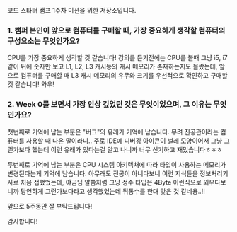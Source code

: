 코드 스타터 캠프 1주차 미션을 위한 저장소입니다.

### 1.  캠퍼 본인이 앞으로 컴퓨터를 구매할 때, 가장 중요하게 생각할 컴퓨터의 구성요소는 무엇인가요?

CPU를 가장 중요하게 생각할 것 같습니다! 강의를 듣기전에는 CPU를 볼때 그냥 i5, i7 같이 뒤에 숫자만 보고 L1, L2, L3 캐시등의 캐시 메모리가 존재하는지도 몰랐는데, 앞으로 컴퓨터를 구매할 때 L3 캐시 메모리의 유무와 크기를 우선적으로 확인하고 구매할 것 같습니다! 와우!

### 2.  Week 0를 보면서 가장 인상 깊었던 것은 무엇이었으며, 그 이유는 무엇인가요?

첫번째로 기억에 남는 부분은 "버그"의 유래가 기억에 남습니다. 무려 진공관이라는 컴퓨터를 사용할 때 나온 말이라니.. 주로 IDE에 디버깅 아이콘이 벌레 모양이어서 그냥 그런가보다 했는데 이런 유래가 있다는걸 알고 나니까 너무 신기하고 재밌습니다ㅎㅎㅎ

두번째로 기억에 남는 부분은 CPU 시스템 아키텍처에 따라 타입이 사용하는 메모리가 변경된다는게 기억에 남습니다. 아무래도 전공이 아니다보니 이런 지식들을 정보처리기사로 처음 접했었는데, 야곰님 말씀처럼 그냥 정수 타입은 4Byte 이런식으로 외우다보니까 당연하게 그런가보다라고 생각했었는데 뒤통수를 한대 맞은 것 같네용..!!

앞으로 5주동안 잘 부탁드립니다!

감사합니다!
